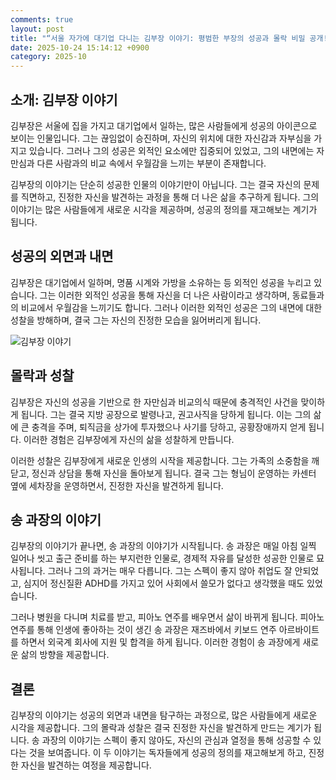 ```yaml
---
comments: true
layout: post
title: "“서울 자가에 대기업 다니는 김부장 이야기: 평범한 부장의 성공과 몰락 비밀 공개!”"
date: 2025-10-24 15:14:12 +0900
category: 2025-10
---
```


## 소개: 김부장 이야기

김부장은 서울에 집을 가지고 대기업에서 일하는, 많은 사람들에게 성공의 아이콘으로 보이는 인물입니다. 그는 끊임없이 승진하며, 자신의 위치에 대한 자신감과 자부심을 가지고 있습니다. 그러나 그의 성공은 외적인 요소에만 집중되어 있었고, 그의 내면에는 자만심과 다른 사람과의 비교 속에서 우월감을 느끼는 부분이 존재합니다.


김부장의 이야기는 단순히 성공한 인물의 이야기만이 아닙니다. 그는 결국 자신의 문제를 직면하고, 진정한 자신을 발견하는 과정을 통해 더 나은 삶을 추구하게 됩니다. 그의 이야기는 많은 사람들에게 새로운 시각을 제공하며, 성공의 정의를 재고해보는 계기가 됩니다.


## 성공의 외면과 내면

김부장은 대기업에서 일하며, 명품 시계와 가방을 소유하는 등 외적인 성공을 누리고 있습니다. 그는 이러한 외적인 성공을 통해 자신을 더 나은 사람이라고 생각하며, 동료들과의 비교에서 우월감을 느끼기도 합니다. 그러나 이러한 외적인 성공은 그의 내면에 대한 성찰을 방해하며, 결국 그는 자신의 진정한 모습을 잃어버리게 됩니다.


![김부장 이야기](https://images.unsplash.com/photo-1676083192960-2a4873858487?crop=entropy&cs=tinysrgb&fit=max&fm=jpg&ixid=M3w4MTk5NDN8MHwxfHNlYXJjaHwxfHwlRUElQjklODAlRUIlQjYlODAlRUMlOUUlQTV8ZW58MHx8fHwxNzYxMjg2NDQzfDA&ixlib=rb-4.1.0&q=80&w=400)


## 몰락과 성찰

김부장은 자신의 성공을 기반으로 한 자만심과 비교의식 때문에 충격적인 사건을 맞이하게 됩니다. 그는 결국 지방 공장으로 발령나고, 권고사직을 당하게 됩니다. 이는 그의 삶에 큰 충격을 주며, 퇴직금을 상가에 투자했으나 사기를 당하고, 공황장애까지 얻게 됩니다. 이러한 경험은 김부장에게 자신의 삶을 성찰하게 만듭니다.


이러한 성찰은 김부장에게 새로운 인생의 시작을 제공합니다. 그는 가족의 소중함을 깨닫고, 정신과 상담을 통해 자신을 돌아보게 됩니다. 결국 그는 형님이 운영하는 카센터 옆에 세차장을 운영하면서, 진정한 자신을 발견하게 됩니다.


## 송 과장의 이야기

김부장의 이야기가 끝나면, 송 과장의 이야기가 시작됩니다. 송 과장은 매일 아침 일찍 일어나 씻고 출근 준비를 하는 부지런한 인물로, 경제적 자유를 달성한 성공한 인물로 묘사됩니다. 그러나 그의 과거는 매우 다릅니다. 그는 스펙이 좋지 않아 취업도 잘 안되었고, 심지어 정신질환 ADHD를 가지고 있어 사회에서 쓸모가 없다고 생각했을 때도 있었습니다.


그러나 병원을 다니며 치료를 받고, 피아노 연주를 배우면서 삶이 바뀌게 됩니다. 피아노 연주를 통해 인생에 좋아하는 것이 생긴 송 과장은 재즈바에서 키보드 연주 아르바이트를 하면서 외국계 회사에 지원 및 합격을 하게 됩니다. 이러한 경험이 송 과장에게 새로운 삶의 방향을 제공합니다.


## 결론

김부장의 이야기는 성공의 외면과 내면을 탐구하는 과정으로, 많은 사람들에게 새로운 시각을 제공합니다. 그의 몰락과 성찰은 결국 진정한 자신을 발견하게 만드는 계기가 됩니다. 송 과장의 이야기는 스펙이 좋지 않아도, 자신의 관심과 열정을 통해 성공할 수 있다는 것을 보여줍니다. 이 두 이야기는 독자들에게 성공의 정의를 재고해보게 하고, 진정한 자신을 발견하는 여정을 제공합니다.